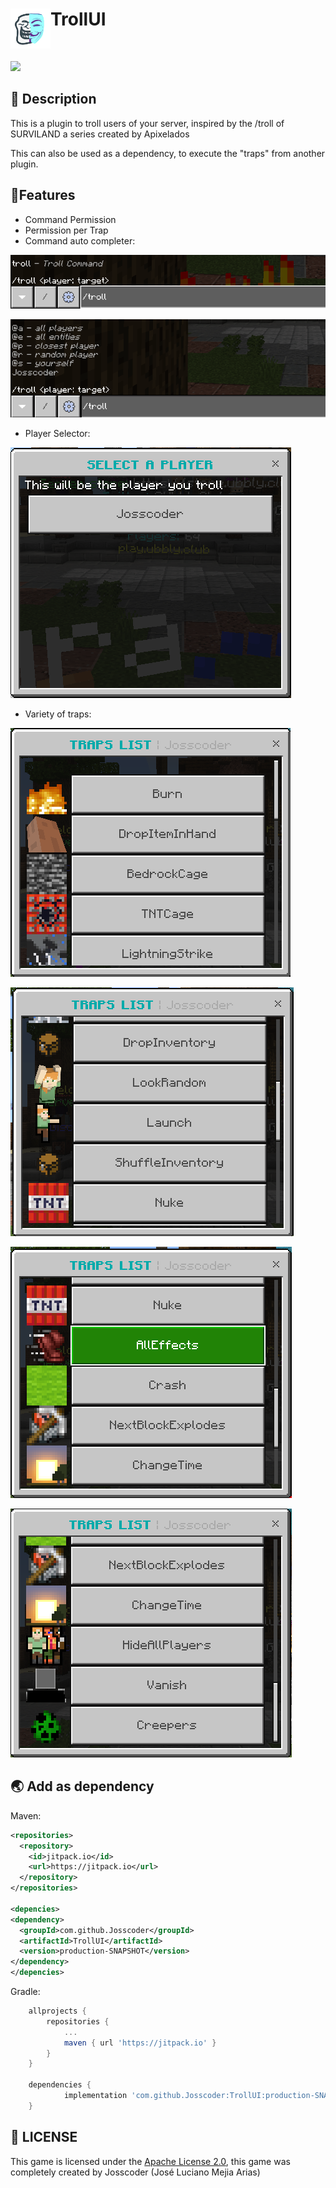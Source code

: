 <h1>TrollUI<img src="https://github.com/Josscoder/TrollUI/blob/production/brand/logo.png" height="64" width="64" align="left" alt=""></h1><br> 

[![](https://jitpack.io/v/Josscoder/TrollUI.svg)](https://jitpack.io/#Josscoder/TrollUI)

## 📙 Description
This is a plugin to troll users of your server, inspired by the /troll of SURVILAND a series created by Apixelados

This can also be used as a dependency, to execute the "traps" from another plugin.

## 🚩Features

- Command Permission
- Permission per Trap
- Command auto completer:

![](https://github.com/Josscoder/TrollUI/blob/production/brand/Screenshot_1.png)

![](https://github.com/Josscoder/TrollUI/blob/production/brand/Screenshot_2.png)

- Player Selector:

![](https://github.com/Josscoder/TrollUI/blob/production/brand/Screenshot_7.png)

- Variety of traps:

![](https://github.com/Josscoder/TrollUI/blob/production/brand/Screenshot_3.png)

![](https://github.com/Josscoder/TrollUI/blob/production/brand/Screenshot_4.png)

![](https://github.com/Josscoder/TrollUI/blob/production/brand/Screenshot_5.png)

![](https://github.com/Josscoder/TrollUI/blob/production/brand/Screenshot_6.png)


## 🌏 Add as dependency
Maven:

```xml
<repositories>
  <repository>
    <id>jitpack.io</id>
    <url>https://jitpack.io</url>
  </repository>
</repositories>

<depencies>
<dependency>
  <groupId>com.github.Josscoder</groupId>
  <artifactId>TrollUI</artifactId>
  <version>production-SNAPSHOT</version>
</dependency>
</depencies>
```

Gradle:

```gradle
	allprojects {
		repositories {
			...
			maven { url 'https://jitpack.io' }
		}
	}
	
	dependencies {
	        implementation 'com.github.Josscoder:TrollUI:production-SNAPSHOT'
	}
```

## 📜 LICENSE

This game is licensed under the [Apache License 2.0](https://github.com/Josscoder/TrollUI/blob/production/LICENSE), this game was completely created by Josscoder (José Luciano Mejia Arias)